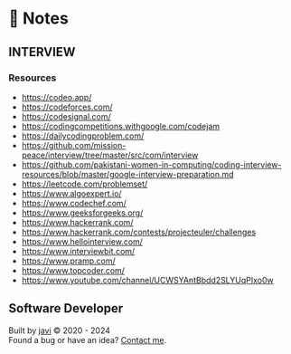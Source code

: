 # :memo: Notes
## INTERVIEW
### Resources
- https://codeo.app/
- https://codeforces.com/
- https://codesignal.com/
- https://codingcompetitions.withgoogle.com/codejam
- https://dailycodingproblem.com/
- https://github.com/mission-peace/interview/tree/master/src/com/interview
- https://github.com/pakistani-women-in-computing/coding-interview-resources/blob/master/google-interview-preparation.md
- https://leetcode.com/problemset/
- https://www.algoexpert.io/
- https://www.codechef.com/
- https://www.geeksforgeeks.org/
- https://www.hackerrank.com/
- https://www.hackerrank.com/contests/projecteuler/challenges
- https://www.hellointerview.com/
- https://www.interviewbit.com/
- https://www.pramp.com/
- https://www.topcoder.com/
- https://www.youtube.com/channel/UCWSYAntBbdd2SLYUqPIxo0w
## Software Developer
Built by [javi](https://github.com/javi0x00/) :copyright: 2020 - 2024  
Found a bug or have an idea? [Contact me](https://www.linkedin.com/in/javi0x00/).
